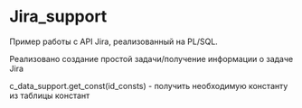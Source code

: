 # Jira_support

Пример работы с API Jira, реализованный на PL/SQL.

Реализовано создание простой задачи/получение информации о задаче Jira 

c_data_support.get_const(id_consts) - получить необходимую константу из таблицы констант
